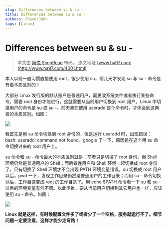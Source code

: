 ```yaml
---
slug: Differences between su & su -
title: Differences between su & su -
authors: CheverJohn
tags: [Linux]
---
```

# Differences between su & su -

> 本文由 [简悦 SimpRead](http://ksria.com/simpread/) 转码， 原文地址 [www.ha97.com](http://www.ha97.com/4001.html)

本人以前一直习惯直接使用 root，很少使用 su，前几天才发现 su 与 su - 命令是有着本质区别的！

大部分 Linux 发行版的默认账户是普通用户，而更改系统文件或者执行某些命令，需要 root 身份才能进行，这就需要从当前用户切换到 root 用户。Linux 中切换用户的命令是 su 或 su -。前天我在使用 useradd 这个命令时，才体会到这两者的本质区别。如图：

[![](http://www.ha97.com/wp-content/uploads/2011/04/su.jpg)](http://www.ha97.com/wp-content/uploads/2011/04/su.jpg)

我首先是用 su 命令切换到 root 身份的，但是运行 useradd 时，出现错误：bash: useradd: command not found。google 了一下，原因是在这个用 su 命令切换过来的 root 用户上。  

su 命令和 su - 命令最大的本质区别就是：前者只是切换了 root 身份，但 Shell 环境仍然是普通用户的 Shell；而后者连用户和 Shell 环境一起切换成 root 身份了。只有切换了 Shell 环境才不会出现 PATH 环境变量错误。su 切换成 root 用户以后，pwd 一下，发现工作目录仍然是普通用户的工作目录；而用 su - 命令切换以后，工作目录变成 root 的工作目录了。用 echo $PATH 命令看一下 su 和 su - 以后的环境变量有何不同。以此类推，要从当前用户切换到其它用户也一样，应该使用 su - 命令。如图：

[![](http://www.ha97.com/wp-content/uploads/2011/04/su-.jpg)](http://www.ha97.com/wp-content/uploads/2011/04/su-.jpg)

**Linux 就是这样，有时候配置文件多了或者少了一个空格，服务就运行不了。细节问题一定要注意，这样才能少走弯路！**